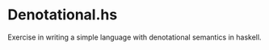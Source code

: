 Denotational.hs
======

Exercise in writing a simple language with denotational semantics in haskell.
